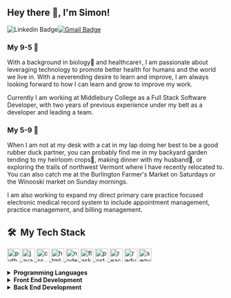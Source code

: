 ## Hey there 👋, I'm Simon!

![Linkedin Badge](https://img.shields.io/badge/LinkedIn-blue?style=flat&logo=linkedin&labelColor=blue&link=https://www.linkedin.com/in/simon-sammel/)[![Gmail Badge](https://img.shields.io/badge/Gmail-red?style=flat-square&logo=Gmail&logoColor=white&link=mailto:bssammel@gmail.com)](mailto:bssammel@gmail.com) 

### My 9-5 🏢
With a background in biology🥼 and healthcare⚕️, I am passionate about leveraging technology to promote better health for humans and the world we live in. With a neverending desire to learn and improve, I am always looking forward to how I can learn and grow to improve my work.

Currently I am working at Middlebury College as a Full Stack Software Developer, with two years of previous experience under my belt as a developer and leading a team.

<!---With two years of experience as a CRM developer and leading a development team, I have a robust set of soft skills critical to software development, and now with the extensive technical hard skills I built at App Academy, I am sure to thrive in my next role.

While I am seeking out my next role, I am working to expand my direct primary care practice focused electronic medical record system to include appointment management, practice management, and billing management. --> 

### My 5-9 🏡
When I am not at my desk with a cat in my lap doing her best to be a good rubber duck partner, you can probably find me in my backyard garden tending to my heirloom crops🌱, making dinner with my husband🍛, or exploring the trails of northwest Vermont where I have recently relocated to. You can also catch me at the Burlington Farmer's Market on Saturdays or the Winooski market on Sunday mornings. 

I am also working to expand my direct primary care practice focused electronic medical record system to include appointment management, practice management, and billing management.  


<h2> 🛠 &nbsp;My Tech Stack</h2>

 <a href="https://www.python.org" target="_blank"> <img src="https://upload.wikimedia.org/wikipedia/commons/thumb/c/c3/Python-logo-notext.svg/121px-Python-logo-notext.svg.png" alt="python icon"  height="30" /> </a><a href="https://developer.mozilla.org/en-US/docs/Web/JavaScript" target="_blank"><img src="https://upload.wikimedia.org/wikipedia/commons/thumb/6/6a/JavaScript-logo.png/800px-JavaScript-logo.png" alt="javascript icon"  height="30" /> </a> <a href="https://developer.mozilla.org/en-US/docs/Web/CSS" target="_blank"> <img src="https://upload.wikimedia.org/wikipedia/commons/thumb/d/d5/CSS3_logo_and_wordmark.svg/363px-CSS3_logo_and_wordmark.svg.png" alt="css 3 icon"  height="30" /> </a><a href="https://developer.mozilla.org/en-US/docs/Web/HTML" target="_blank"> <img src="https://upload.wikimedia.org/wikipedia/commons/thumb/6/61/HTML5_logo_and_wordmark.svg/1024px-HTML5_logo_and_wordmark.svg.png" alt="html5" width="30" height="30"/> </a>  <a href="https://nodejs.org" target="_blank"> <img src="https://p7.hiclipart.com/preview/322/725/287/node-js-javascript-npm-express-js-sharp.jpg" alt="nodejs" width="30" height="30"/> </a> <a href="https://flask.palletsprojects.com/en/3.0.x/" target="_blank"> <img src="https://flask.palletsprojects.com/en/3.0.x/_images/flask-horizontal.png" alt="flask icon"  height="30" style="height: 30px; object-position:left;"></a><a href="https://www.postgresql.org" target="_blank"> <img src="https://upload.wikimedia.org/wikipedia/commons/thumb/2/29/Postgresql_elephant.svg/1985px-Postgresql_elephant.svg.png" alt="postgresql icon"  height="30" /> </a>  <a href="https://react.dev/" target="_blank"><img src="https://upload.wikimedia.org/wikipedia/commons/thumb/a/a7/React-icon.svg/2300px-React-icon.svg.png" alt="react icon"  height="30" /></a> <a href="https://redux.js.org/" target="_blank"><img src="https://upload.wikimedia.org/wikipedia/commons/4/49/Redux.png" alt="redux icon"  height="30" /></a> <a href="https://sequelize.org/" target="_blank"> <img src="https://seeklogo.com/images/S/sequelize-logo-9A5075DB9F-seeklogo.com.png" alt="sequelize icon"  width="30" /></a>

<details>	
  <summary><b>Programming Languages</b></summary>
  Experince writing in JavaScript, Python, CSS, HTML, and SQL. Currently expanding to include Typescript.
</details>

<details>	
  <summary><b>Front End Development</b></summary>
  The primary focus of my front end development has been in React/Redux with CSS for styling.
</details>

<details>	
  <summary><b>Back End Development</b></summary>
  When working with Javascript back ends, I have used Node.js and Express.js with Sequelize.js as an ORM. Additionally with Python, I have used Flask and the SQLAlchemy DB toolkit alongside Alembic for database migration.
</details>




<!--[![Website Badge](https://img.shields.io/badge/-Website-47CCCC?style=flat&logo=Google-Chrome&logoColor=white&link=https://manumanoj.me)](https://manumanoj.me)--> 

<!--
**bssammel/bssammel** is a ✨ _special_ ✨ repository because its `README.md` (this file) appears on your GitHub profile.

Here are some ideas to get you started:

- 🔭 I’m currently working on ...
- 🌱 I’m currently learning ...
- 👯 I’m looking to collaborate on ...
- 🤔 I’m looking for help with ...
- 💬 Ask me about ...
- 📫 How to reach me: ...
- 😄 Pronouns: ...
- ⚡ Fun fact: ...
-->
